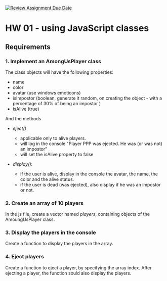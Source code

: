 [![Review Assignment Due Date](https://classroom.github.com/assets/deadline-readme-button-24ddc0f5d75046c5622901739e7c5dd533143b0c8e959d652212380cedb1ea36.svg)](https://classroom.github.com/a/2qQoajPg)
# HW 01 - using JavaScript classes

## Requirements

### 1. Implement an AmongUsPlayer class
The class objects will have the following properties:

- name
- color
- avatar (use windows emoticons)
- isImpostor (boolean, generate it random, on creating the object - with a percentage of 30% of being an impostor )
- isAlive (true)

And the methods
- *eject()* 
    - applicable only to alive players.
    - will log in the console "Player PPP was ejected. He was (or was not) an impostor"
    - will set the isAlive property to false
    
- *display()*:
    - if the user is alive, display in the console the avatar, the name, the color and the alive status. 
    - if the user is dead (was ejected), also display if he was an impostor or not.

### 2. Create an array of 10 players
In the js file, create a vector named _players_, containing objects of the AmoungUsPlayer class.

### 3. Display the players in the console
Create a function to display the players in the array. 

### 4. Eject players
Create a function to eject a player, by specifying the array index. After ejecting a player, the function sould also display the players.
